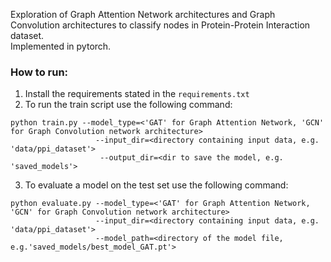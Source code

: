Exploration of Graph Attention Network architectures and Graph Convolution architectures 
to classify nodes in Protein-Protein Interaction dataset.  
Implemented in pytorch.  

### How to run:
1. Install the requirements stated in the `requirements.txt`
2. To run the train script use the following command:
```
python train.py --model_type=<'GAT' for Graph Attention Network, 'GCN' for Graph Convolution network architecture>  
                   --input_dir=<directory containing input data, e.g. 'data/ppi_dataset'>  
                    --output_dir=<dir to save the model, e.g. 'saved_models'>
```  
3. To evaluate a model on the test set use the following command:
```
python evaluate.py --model_type=<'GAT' for Graph Attention Network, 'GCN' for Graph Convolution network architecture>  
                   --input_dir=<directory containing input data, e.g. 'data/ppi_dataset'>  
                   --model_path=<directory of the model file, e.g.'saved_models/best_model_GAT.pt'>
```